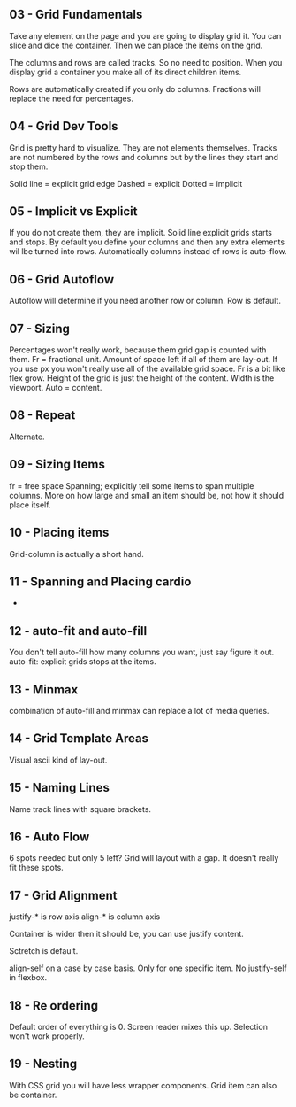 ## 03 - Grid Fundamentals
Take any element on the page and you are going to display grid it.
You can slice and dice the container. Then we can place the items on the grid.

The columns and rows are called tracks. So no need to position.
When you display grid a container you make all of its direct children items.

Rows are automatically created if you only do columns.
Fractions will replace the need for percentages.

## 04 - Grid Dev Tools
Grid is pretty hard to visualize. They are not elements themselves.
Tracks are not numbered by the rows and columns but by the lines they start and stop them.

Solid line = explicit grid edge
Dashed = explicit
Dotted = implicit

## 05 - Implicit vs Explicit
If you do not create them, they are implicit.
Solid line explicit grids starts and stops.
By default you define your columns and then any extra elements wil lbe turned into rows.
Automatically columns instead of rows is auto-flow.

## 06 - Grid Autoflow
Autoflow will determine if you need another row or column.
Row is default.

## 07 - Sizing
Percentages won't really work, because them grid gap is counted with them.
Fr = fractional unit. Amount of space left if all of them are lay-out.
If you use px you won't really use all of the available grid space.
Fr is a bit like flex grow.
Height of the grid is just the height of the content. Width is the viewport.
Auto = content.

## 08 - Repeat
Alternate.

## 09 - Sizing Items
fr = free space 
Spanning; explicitly tell some items to span multiple columns.
More on how large and small an item should be, not how it should place itself.

## 10 - Placing items
Grid-column is actually a short hand.

## 11 - Spanning and Placing cardio
-

## 12 - auto-fit and auto-fill
You don't tell auto-fill how many columns you want, just say figure it out.
auto-fit: explicit grids stops at the items.

## 13 - Minmax
combination of auto-fill and minmax can replace a lot of media queries.

## 14 - Grid Template Areas
Visual ascii kind of lay-out.

## 15 - Naming Lines
Name track lines with square brackets.

## 16 - Auto Flow
6 spots needed but only 5 left? Grid will layout with a gap. It doesn't really fit these spots.

## 17 - Grid Alignment
justify-* is row axis
align-* is column axis

Container is wider then it should be, you can use justify content.

Sctretch is default.

align-self on a case by case basis. Only for one specific item.
No justify-self in flexbox.

## 18 - Re ordering
Default order of everything is 0.
Screen reader mixes this up. Selection won't work properly.

## 19 - Nesting
With CSS grid you will have less wrapper components.
Grid item can also be container.
